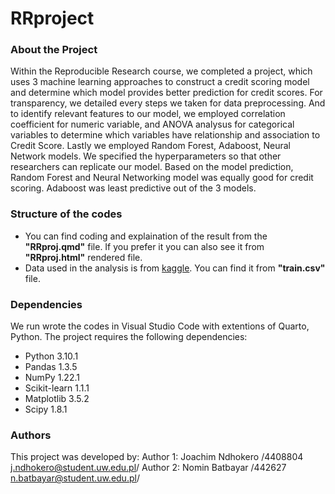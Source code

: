# RRproject

### About the Project

Within the Reproducible Research course, we completed a project, which uses 3 machine learning approaches to construct a credit scoring model and determine which model provides better prediction for credit scores. 
For transparency, we detailed every steps we taken for data preprocessing. 
And to identify relevant features to our model, we employed correlation coefficient for numeric variable, and ANOVA analysus for categorical variables to determine which variables have relationship and association to Credit Score.
Lastly we employed Random Forest, Adaboost, Neural Network models. We specified the hyperparameters so that other researchers can replicate our model. Based on the model prediction, Random Forest and Neural Networking model was equally good for credit scoring. Adaboost was least predictive out of the 3 models. 

### Structure of the codes

- You can find coding and explaination of the result from the **"RRproj.qmd"** file. If you prefer it you can also see it from **"RRproj.html"** rendered file.
- Data used in the analysis is from [kaggle](https://www.kaggle.com/datasets/parisrohan/credit-score-classification). You can find it from **"train.csv"** file.

### Dependencies

We run wrote the codes in Visual Studio Code with extentions of Quarto, Python. 
The project requires the following dependencies:

- Python 3.10.1 
- Pandas 1.3.5
- NumPy  1.22.1
- Scikit-learn  1.1.1
- Matplotlib 3.5.2
- Scipy 1.8.1


### Authors
This project was developed by:
Author 1: Joachim Ndhokero  /4408804 j.ndhokero@student.uw.edu.pl/ 
Author 2: Nomin Batbayar    /442627  n.batbayar@student.uw.edu.pl/  